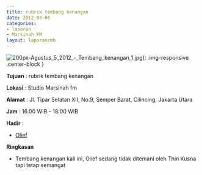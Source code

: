 ```yaml
---
title: rubrik tembang kenangan
date: 2012-08-05
categories:
- laporan
- Marsinah FM
layout: laporancmb
---
```



![200px-Agustus_5_2012_-_Tembang_kenangan_1.jpg](/uploads/200px-Agustus_5_2012_-_Tembang_kenangan_1.jpg){: .img-responsive .center-block }


**Tujuan** : rubrik tembang kenangan 

**Lokasi** : Studio Marsinah fm 

**Alamat** : Jl. Tipar Selatan XII, No.9, Semper Barat, Cilincing, Jakarta Utara 

**Jam** : 16.00 WIB - 18:00 WIB 

**Hadir** :
* [Olief](http://wiki.ciptamedia.org/wiki/Olief)

**Ringkasan**  
* Tembang kenangan kali ini, Olief sedang tidak ditemani oleh Thin Kusna tapi tetap semangat 

